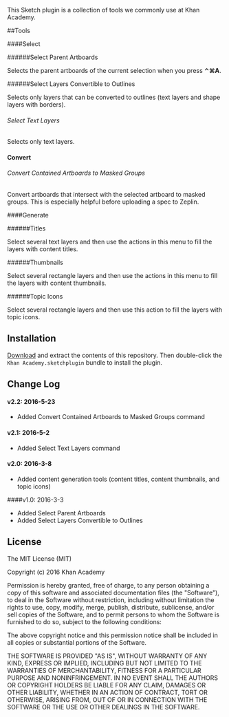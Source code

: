 This Sketch plugin is a collection of tools we commonly use at Khan Academy.

##Tools

####Select

######Select Parent Artboards

Selects the parent artboards of the current selection when you press **⌃⌘A**.

######Select Layers Convertible to Outlines

Selects only layers that can be converted to outlines (text layers and shape layers with borders).

###### Select Text Layers

Selects only text layers.

#### Convert

###### Convert Contained Artboards to Masked Groups

Convert artboards that intersect with the selected artboard to masked groups. This is especially helpful before uploading a spec to Zeplin.

####Generate

######Titles

Select several text layers and then use the actions in this menu to fill the layers with content titles.

######Thumbnails

Select several rectangle layers and then use the actions in this menu to fill the layers with content thumbnails.

######Topic Icons

Select several rectangle layers and then use this action to fill the layers with topic icons.

## Installation

[Download](https://github.com/Khan/sketch-tools/archive/master.zip) and extract the contents of this repository. Then double-click the `Khan Academy.sketchplugin` bundle to install the plugin.

## Change Log

#### v2.2: 2016-5-23

- Added Convert Contained Artboards to Masked Groups command

#### v2.1: 2016-5-2

- Added Select Text Layers command

#### v2.0: 2016-3-8

- Added content generation tools (content titles, content thumbnails, and topic icons)

####v1.0: 2016-3-3

- Added Select Parent Artboards
- Added Select Layers Convertible to Outlines

## License

The MIT License (MIT)

Copyright (c) 2016 Khan Academy

Permission is hereby granted, free of charge, to any person obtaining a copy of this software and associated documentation files (the "Software"), to deal in the Software without restriction, including without limitation the rights to use, copy, modify, merge, publish, distribute, sublicense, and/or sell copies of the Software, and to permit persons to whom the Software is furnished to do so, subject to the following conditions:

The above copyright notice and this permission notice shall be included in all copies or substantial portions of the Software.

THE SOFTWARE IS PROVIDED "AS IS", WITHOUT WARRANTY OF ANY KIND, EXPRESS OR IMPLIED, INCLUDING BUT NOT LIMITED TO THE WARRANTIES OF MERCHANTABILITY, FITNESS FOR A PARTICULAR PURPOSE AND NONINFRINGEMENT. IN NO EVENT SHALL THE AUTHORS OR COPYRIGHT HOLDERS BE LIABLE FOR ANY CLAIM, DAMAGES OR OTHER LIABILITY, WHETHER IN AN ACTION OF CONTRACT, TORT OR OTHERWISE, ARISING FROM, OUT OF OR IN CONNECTION WITH THE SOFTWARE OR THE USE OR OTHER DEALINGS IN THE SOFTWARE.
